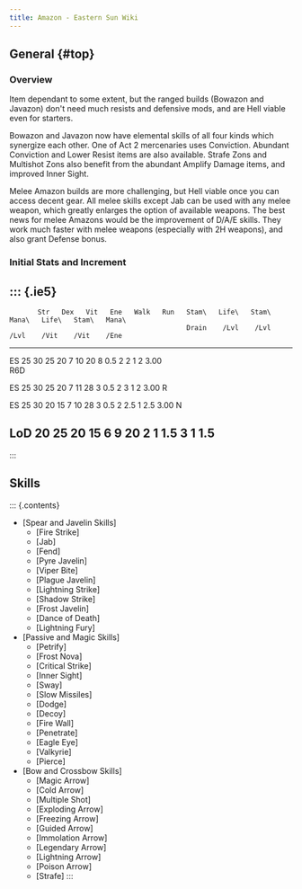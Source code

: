 ```yaml
---
title: Amazon - Eastern Sun Wiki
---
```


## General {#top}

### Overview
Item dependant to some extent, but the ranged builds (Bowazon and
Javazon) don\'t need much resists and defensive mods, and are Hell
viable even for starters.

Bowazon and Javazon now have elemental skills of all four kinds which
synergize each other. One of Act 2 mercenaries uses Conviction. Abundant
Conviction and Lower Resist items are also available. Strafe Zons and
Multishot Zons also benefit from the abundant Amplify Damage items, and
improved Inner Sight.

Melee Amazon builds are more challenging, but Hell viable once you can
access decent gear. All melee skills except Jab can be used with any
melee weapon, which greatly enlarges the option of available weapons.
The best news for melee Amazons would be the improvement of D/A/E
skills. They work much faster with melee weapons (especially with 2H
weapons), and also grant Defense bonus.

### Initial Stats and Increment

::: {.ie5}
  ---------------------------------------------------------------------------------------------------
           Str   Dex   Vit   Ene   Walk   Run   Stam\   Life\   Stam\   Mana\   Life\   Stam\   Mana\
                                                Drain    /Lvl    /Lvl    /Lvl    /Vit    /Vit    /Ene
  ------ ----- ----- ----- ----- ------ ----- ------- ------- ------- ------- ------- ------- -------
  ES        25    30    25    20      7    10      20       8     0.5       2       2       1       2
  3.00                                                                                        
  R6D                                                                                         

  ES        25    30    25    20      7    11      28       3     0.5       2       3       1       2
  3.00 R                                                                                      

  ES        25    30    20    15      7    10      28       3     0.5       2     2.5       1     2.5
  3.00 N                                                                                      

  LoD       20    25    20    15      6     9      20       2       1     1.5       3       1     1.5
  ---------------------------------------------------------------------------------------------------
:::

## Skills

::: {.contents}
-   [Spear and Javelin Skills]
    -   [Fire Strike]
    -   [Jab]
    -   [Fend]
    -   [Pyre Javelin]
    -   [Viper Bite]
    -   [Plague Javelin]
    -   [Lightning Strike]
    -   [Shadow Strike]
    -   [Frost Javelin]
    -   [Dance of Death]
    -   [Lightning Fury]
-   [Passive and Magic Skills]
    -   [Petrify]
    -   [Frost Nova]
    -   [Critical Strike]
    -   [Inner Sight]
    -   [Sway]
    -   [Slow Missiles]
    -   [Dodge]
    -   [Decoy]
    -   [Fire Wall]
    -   [Penetrate]
    -   [Eagle Eye]
    -   [Valkyrie]
    -   [Pierce]
-   [Bow and Crossbow Skills]
    -   [Magic Arrow]
    -   [Cold Arrow]
    -   [Multiple Shot]
    -   [Exploding Arrow]
    -   [Freezing Arrow]
    -   [Guided Arrow]
    -   [Immolation Arrow]
    -   [Legendary Arrow]
    -   [Lightning Arrow]
    -   [Poison Arrow]
    -   [Strafe]
:::
